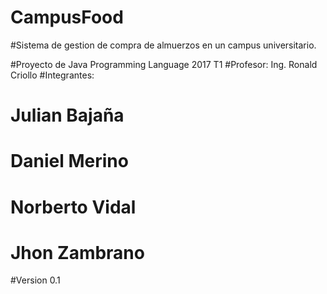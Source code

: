 # CampusFood
#Sistema de gestion de compra de almuerzos en un campus universitario.

#Proyecto de Java Programming Language 2017 T1
#Profesor: Ing. Ronald Criollo
#Integrantes:
#	Julian Bajaña
#	Daniel Merino
#	Norberto Vidal
#	Jhon Zambrano

#Version 0.1